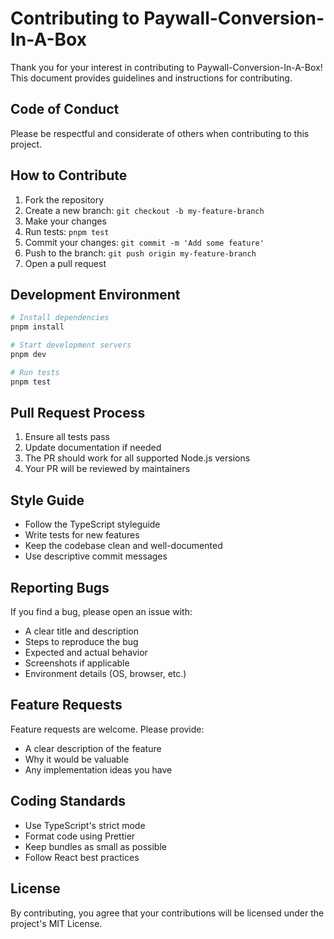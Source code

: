 # Contributing to Paywall-Conversion-In-A-Box

Thank you for your interest in contributing to Paywall-Conversion-In-A-Box! This document provides guidelines and instructions for contributing.

## Code of Conduct

Please be respectful and considerate of others when contributing to this project.

## How to Contribute

1. Fork the repository
2. Create a new branch: `git checkout -b my-feature-branch`
3. Make your changes
4. Run tests: `pnpm test`
5. Commit your changes: `git commit -m 'Add some feature'`
6. Push to the branch: `git push origin my-feature-branch`
7. Open a pull request

## Development Environment

```bash
# Install dependencies
pnpm install

# Start development servers
pnpm dev

# Run tests
pnpm test
```

## Pull Request Process

1. Ensure all tests pass
2. Update documentation if needed
3. The PR should work for all supported Node.js versions
4. Your PR will be reviewed by maintainers

## Style Guide

- Follow the TypeScript styleguide
- Write tests for new features
- Keep the codebase clean and well-documented
- Use descriptive commit messages

## Reporting Bugs

If you find a bug, please open an issue with:

- A clear title and description
- Steps to reproduce the bug
- Expected and actual behavior
- Screenshots if applicable
- Environment details (OS, browser, etc.)

## Feature Requests

Feature requests are welcome. Please provide:

- A clear description of the feature
- Why it would be valuable
- Any implementation ideas you have

## Coding Standards

- Use TypeScript's strict mode
- Format code using Prettier
- Keep bundles as small as possible
- Follow React best practices

## License

By contributing, you agree that your contributions will be licensed under the project's MIT License. 